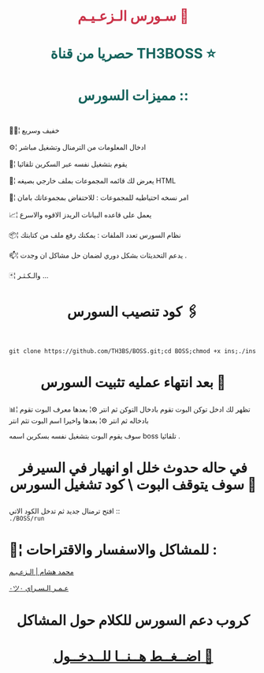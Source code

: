 # <p align="center" style="color:#cb3349" > سـورس الـزعـيـم 📡

# <p align="center" style="color: #14635c;" > حصريا من قناة  TH3BOSS ⭐️



# <p align="center" style="color: #14635c;" > مميزات السورس ::
 
<br>🚴🏼¦ خفيف وسريع <br>
<br>⚙️¦ ادخال المعلومات من الترمنال وتشغيل مباشر <br>
<br>🔅¦ يقوم بتشغيل نفسه عبر السكرين تلقائيا<br>
<br>💢¦ يعرض لك قائمه المجموعات بملف خارجي بصيغه HTML <br>
<br>📮¦ امر نسخه احتياطيه للمجموعات : للاحتفاض بمجموعاتك بامان<br>
<br>📈¦ يعمل على قاعده البيانات الريدز الاقوه والاسرع <br>
<br>📦¦ نظام السورس تعدد الملفات : يمكنك رفع ملف من كتابتك <br>
<br>📫¦ يدعم التحديثات بشكل دوري لضمان حل مشاكل ان وجدت . <br>
<br>🃏¦ والـكـثـر ... <br>


# <p align="center"> كود تنصيب السورس 🖇

<br>` git clone https://github.com/TH3BS/BOSS.git;cd BOSS;chmod +x ins;./ins `<br>


# <p align="center"> بعد انتهاء عمليه تثبيت السورس 🚸



  📊¦ تظهر لك ادخل توكن البوت تقوم بادخال التوكن ثم انتر
  ⚙️¦ بعدها معرف البوت تقوم بادخاله ثم انتر
  ⚙️¦ بعدها واخيرا اسم البوت تثم انتر

  سوف يقوم البوت بتشغيل نفسه بسكرين اسمه boss  تلقائيا .
<br>
# <p align="center"> في حاله حدوث خلل او انهيار في السيرفر سوف يتوقف البوت \ كود تشغيل السورس 📛
افتح ترمنال جديد ثم تدخل الكود الاتي :: <br>
   `./BOSS/run`


#  💬¦ للمشاكل والاسفسار والاقتراحات :
  [محمد هشام | الـزعـيـم](https://telegram.me/XBMBX) <br>
  
  [٠ツعـمـر الـسـراي ٠](https://telegram.me/blcon) <br>

# <p align="center"> كروب دعم السورس للكلام حول المشاكل

  # <p align="center">[اضــغــط هــنــا للــدخــول 🌿](https://t.me/joinchat/A5_fO0HjNU_9mQsLEUYi2w)
  

